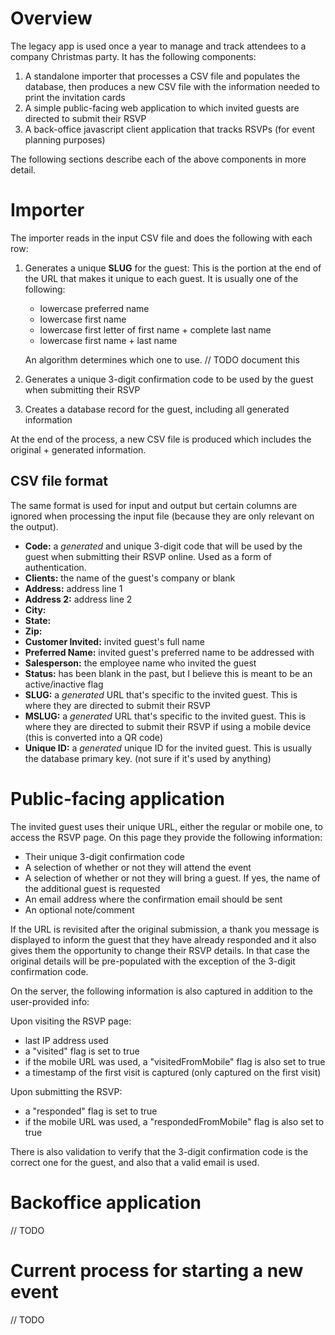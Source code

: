 Overview
========

The legacy app is used once a year to manage and track attendees to a company Christmas party. It has the following components:

1. A standalone importer that processes a CSV file and populates the database, then produces a new CSV file with the information needed to print the invitation cards
2. A simple public-facing web application to which invited guests are directed to submit their RSVP
3. A back-office javascript client application that tracks RSVPs (for event planning purposes)

The following sections describe each of the above components in more detail.

Importer
=========

The importer reads in the input CSV file and does the following with each row:

1.  Generates a unique **SLUG** for the guest:
    This is the portion at the end of the URL that makes it unique to each guest. It is usually one of the following:
	- lowercase preferred name
	- lowercase first name
	- lowercase first letter of first name + complete last name
	- lowercase first name + last name
	
	An algorithm determines which one to use. // TODO document this

2.  Generates a unique 3-digit confirmation code to be used by the guest when submitting their RSVP

3.  Creates a database record for the guest, including all generated information

At the end of the process, a new CSV file is produced which includes the original + generated information.

CSV file format
----------------
The same format is used for input and output but certain columns are ignored when processing the input file (because they are only relevant on the output).

- **Code:** a _generated_ and unique 3-digit code that will be used by the guest when submitting their RSVP online. Used as a form of authentication.
- **Clients:** the name of the guest's company or blank
- **Address:** address line 1
- **Address 2:** address line 2
- **City:**
- **State:**
- **Zip:**
- **Customer Invited:** invited guest's full name
- **Preferred Name:** invited guest's preferred name to be addressed with
- **Salesperson:** the employee name who invited the guest
- **Status:** has been blank in the past, but I believe this is meant to be an active/inactive flag
- **SLUG:** a _generated_ URL that's specific to the invited guest. This is where they are directed to submit their RSVP
- **MSLUG:** a _generated_ URL that's specific to the invited guest. This is where they are directed to submit their RSVP if using a mobile device (this is converted into a QR code)
- **Unique ID:** a _generated_ unique ID for the invited guest. This is usually the database primary key. (not sure if it's used by anything)

Public-facing application
==========================

The invited guest uses their unique URL, either the regular or mobile one, to access the RSVP page. On this page they provide the following information:

- Their unique 3-digit confirmation code
- A selection of whether or not they will attend the event
- A selection of whether or not they will bring a guest. If yes, the name of the additional guest is requested
- An email address where the confirmation email should be sent
- An optional note/comment

If the URL is revisited after the original submission, a thank you message is displayed to inform the guest that they have already responded and it also gives them the opportunity to change their RSVP details. In that case the original details will be pre-populated with the exception of the 3-digit confirmation code.

On the server, the following information is also captured in addition to the user-provided info:

Upon visiting the RSVP page:
- last IP address used
- a "visited" flag is set to true
- if the mobile URL was used, a "visitedFromMobile" flag is also set to true
- a timestamp of the first visit is captured (only captured on the first visit)

Upon submitting the RSVP:
- a "responded" flag is set to true
- if the mobile URL was used, a "respondedFromMobile" flag is also set to true

There is also validation to verify that the 3-digit confirmation code is the correct one for the guest, and also that a valid email is used.

Backoffice application
========================

// TODO

Current process for starting a new event
=========================================

// TODO

